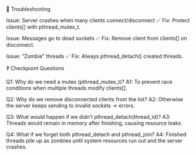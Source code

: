 🚧 Troubleshooting

Issue: Server crashes when many clients connect/disconnect
✅ Fix: Protect clients[] with pthread_mutex_t.

Issue: Messages go to dead sockets
✅ Fix: Remove client from clients[] on disconnect.

Issue: “Zombie” threads
✅ Fix: Always pthread_detach() created threads.

❓ Checkpoint Questions

Q1: Why do we need a mutex (pthread_mutex_t)?
A1: To prevent race conditions when multiple threads modify clients[].

Q2: Why do we remove disconnected clients from the list?
A2: Otherwise the server keeps sending to invalid sockets → errors.

Q3: What would happen if we didn’t pthread_detach(thread_id)?
A3: Threads would remain in memory after finishing, causing resource leaks.

Q4: What if we forget both pthread_detach and pthread_join?
A4: Finished threads pile up as zombies until system resources run out and the server crashes.

